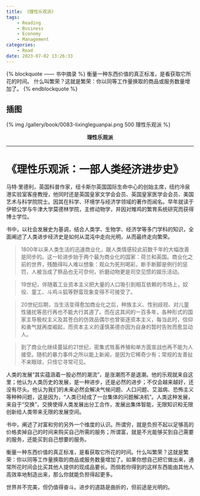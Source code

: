```yaml
---
title: 《理性乐观派》
tags:
	- Reading
	- Business
	- Economy
	- Management
categories:
	- Read
date: 2023-07-02 13:26:33
---
```


{% blockquote —— 书中摘录 %}
衡量一种东西价值的真正标准，是看获取它所花的时间。 什么叫繁荣？这就是繁荣：你以同等工作量换取的商品或服务数量增加了。
{% endblockquote %}

<!-- more -->

## 插图
{% img /gallery/book/0083-lixingleguanpai.png 500 理性乐观派 %}
<p align="center"><b>理性乐观派</b></p>

-----

# 《理性乐观派：一部人类经济进步史》

马特·里德利，英国科普作家，纽卡斯尔英国国际生命中心的创始主席，纽约冷泉港实验室客座教授，他同时还是英国皇家文学会会员、英国皇家医学会会员、美国艺术与科学院院士。因其在科学、环境学与经济学领域的著作而闻名。早年就读于伊顿公学与牛津大学莫德林学院，主修动物学，并因对雉鸡的繁育系统研究而获得博士学位。

书中，以社会发展史为基调，结合人类学、生物学、经济学等多门学科的知识，全面阐述了人类进步经济史是如何从混沌中走向光明，从而最终走向繁荣。

> 1800年以来人类生活的迅速商业化，跟人类情感较此前数千年的大幅改善是同步的。这一轮进步始于两个最为商业化的国家：荷兰和英国。商业化之前的世界，残酷得叫人难以想象：观众为死刑喝彩，断手断脚是例行的惩罚，人被当成了祭品也无可奈何，折磨动物更是司空见惯的娱乐活动。

> 19世纪，伴随着工业资本主义把大量的人口吸引到相互依赖的市场上，奴役、童工、斗鸡斗狐等野蛮现象变得不可接受了。

> 20世纪后期，当生活变得愈加商业化之后，种族主义、性别歧视、对儿童性骚扰等恶行再也不能大行其道了。而在这其间的一百多年，各种形式的国家主导极权主义及其苍白的仿效品偶尔也曾驱逐资本主义，每当此时，信仰和勇气就再度崛起，而资本主义的谨慎美德亦因为自身的暂时告败而愈显动人。

> 到了商业化继续蔓延的21世纪，密集式牲畜养殖和单方面宣战也再不能为人接受。随机的暴力事件之所以能上新闻，是因为它稀奇少有；常规的友善扯不来眼球，只怪它寻常可见。

人类的发展“其实蕴涵着一股必然的潮流”，是涨潮而不是退潮。他的乐观就来自这里；他认为人类历史的发展，是一种进步，还是必然的进步；不仅会越来越好，还没有尽头。他认为我们的未来必然会解决气候问题、人口问题、艾滋病、恐怖主义等种种问题，这是因为，“人类已经成了一台集体的问题解决机”。人类这种发展，来自于“交换”，交换使得人类发展出分工合作，发展出集体智能，无限知识和无限创新给人类带来无限的发展空间。

书中，阐述了对富和穷的另外一个维度的认识。所谓穷，就是负担不起以足够高的价格卖掉自己的时间来购买自己所需的服务；所谓富，就是不光能够买到自己需要的服务，还能买到自己想要的服务。

衡量一种东西价值的真正标准，是看获取它所花的时间。什么叫繁荣？这就是繁荣：你以同等工作量换取的商品或服务数量增加了。如果你想自己把它做出来，通常所花时间会比买其他人提供的现成品要长。而倘若你得到的这样东西能由其他人高效率地制造出来，那么你就能负担得起更多。

世界并不完美，但仍值得奋斗。进步的道路是曲折的，但前途是光明的。